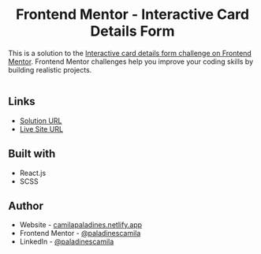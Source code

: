 <h1 align="center"> Frontend Mentor - Interactive Card Details Form</h1>

This is a solution to the [Interactive card details form challenge on Frontend Mentor](https://www.frontendmentor.io/challenges/interactive-card-details-form-XpS8cKZDWw). Frontend Mentor challenges help you improve your coding skills by building realistic projects.

![]()

## Links

-   [Solution URL](https://github.com/paladinescamila/Interactive-Card-Details-Form)
-   [Live Site URL](https://icdf-frontend-mentor.netlify.app/)

## Built with

-   React.js
-   SCSS

## Author

-   Website - [camilapaladines.netlify.app](https://camilapaladines.netlify.app/)
-   Frontend Mentor - [@paladinescamila](https://www.frontendmentor.io/profile/paladinescamila)
-   LinkedIn - [@paladinescamila](https://co.linkedin.com/in/paladinescamila)
